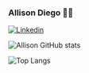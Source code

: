 ###  Allison Diego 🙋‍♂️
[![Linkedin](https://img.shields.io/badge/LinkedIn-0077B5?style=for-the-badge&logo=linkedin&logoColor=white)](https://www.linkedin.com/in/allison-diego-a74a50210/)


![Allison GitHub stats](https://github-readme-stats.vercel.app/api?username=AllisonDieg0&hide=contribs,prs)

![Top Langs](https://github-readme-stats.vercel.app/api/top-langs/?username=AllisonDieg0&layout=compact)

